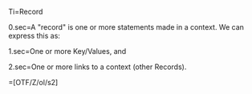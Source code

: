 Ti=Record

0.sec=A "record" is one or more statements made in a context.  We can express this as:

1.sec=One or more Key/Values, and

2.sec=One or more links to a context (other Records).

=[OTF/Z/ol/s2] 
